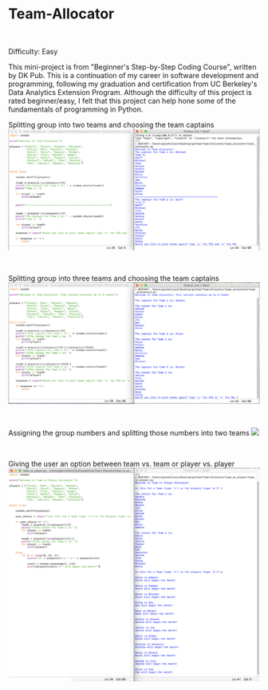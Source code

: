 # Team-Allocator
<br>

Difficulty: Easy

This mini-project is from "Beginner's Step-by-Step Coding Course", written by DK Pub. This is a continuation of my career in software development and programming, following my graduation and certification from UC Berkeley's Data Analytics Extension Program. Although the difficulty of this project is rated beginner/easy, I felt that this project can help hone some of the fundamentals of programming in Python.
<br>

Splitting group into two teams and choosing the team captains
![](images/team1-2.png)

<br>

Splitting group into three teams and choosing the team captains
![](images/team1-3.png)

<br>

Assigning the group numbers and splitting those numbers into two teams
![](images/team_via_numbers.png)

<br>

Giving the user an option between team vs. team or player vs. player
![](images/team_or_player.png)
